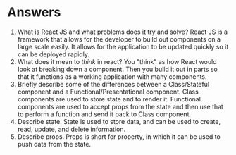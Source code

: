 # Answers

1.  What is React JS and what problems does it try and solve?
React JS is a framework that allows for the developer to build out components on a large scale easily. It allows for
the application to be updated quickly so it can be deployed rapidly.
1.  What does it mean to _think_ in react?
You "think" as how React would look at breaking down a component. Then you build it out in parts so that it functions as
a working application with many components.
1.  Briefly describe some of the differences between a Class/Stateful component and a Functional/Presentational component.
Class components are used to store state and to render it. Functional components are used to accept props from the state
and then use that to perform a function and send it back to Class component.
1.  Describe state.
State is used to store data, and can be used to create, read, update, and delete information.
1.  Describe props.
Props is short for property, in which it can be used to push data from the state.
